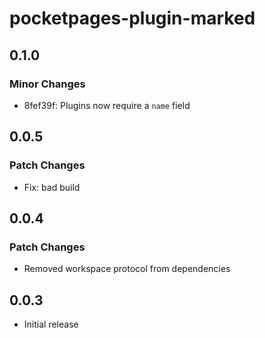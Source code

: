 # pocketpages-plugin-marked

## 0.1.0

### Minor Changes

- 8fef39f: Plugins now require a `name` field

## 0.0.5

### Patch Changes

- Fix: bad build

## 0.0.4

### Patch Changes

- Removed workspace protocol from dependencies

## 0.0.3

- Initial release
